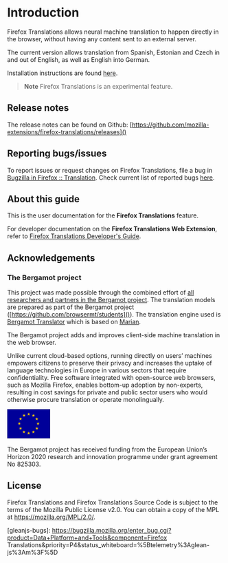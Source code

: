 # Introduction

Firefox Translations allows neural machine translation to happen directly in the browser, without having any content sent to an external server.

The current version allows translation from Spanish, Estonian and Czech in and out of English, as well as English into German.

Installation instructions are found [here](./install.md).

> **Note** Firefox Translations is an experimental feature.

## Release notes

The release notes can be found on Github: [https://github.com/mozilla-extensions/firefox-translations/releases]()

## Reporting bugs/issues

To report issues or request changes on Firefox Translations, file a bug in [Bugzilla in Firefox :: Translation](https://bugzilla.mozilla.org/enter_bug.cgi?product=Firefox&component=Translation). Check current list of reported bugs [here](https://bugzilla.mozilla.org/buglist.cgi?product=Firefox&component=Translation&bug_status=__open__&list_id=15731344).

## About this guide

This is the user documentation for the **Firefox Translations** feature.

For developer documentation on the **Firefox Translations Web Extension**, refer to [Firefox Translations Developer's Guide](../dev/index.html).

## Acknowledgements

### The Bergamot project

This project was made possible through the combined effort of [all researchers and partners in the Bergamot project](https://browser.mt/partners/). The translation models are prepared as part of the Bergamot project ([https://github.com/browsermt/students]()). The translation engine used is [Bergamot Translator](https://github.com/browsermt/bergamot-translator) which is based on [Marian](https://github.com/marian-nmt/marian-dev).

The Bergamot project adds and improves client-side machine translation in the web browser.

Unlike current cloud-based options, running directly on users’ machines empowers citizens to preserve their privacy and increases the uptake of language technologies in Europe in various sectors that require confidentiality. Free software integrated with open-source web browsers, such as Mozilla Firefox, enables bottom-up adoption by non-experts, resulting in cost savings for private and public sector users who would otherwise procure translation or operate monolingually.

<img src="eu-logo.png" width="100px" />

The Bergamot project has received funding from the European Union’s Horizon 2020 research and innovation programme under grant agreement No 825303.

## License

Firefox Translations and Firefox Translations Source Code is subject to the terms of the Mozilla Public License v2.0.
You can obtain a copy of the MPL at <https://mozilla.org/MPL/2.0/>.

[gleanjs-bugs]: https://bugzilla.mozilla.org/enter_bug.cgi?product=Data+Platform+and+Tools&component=Firefox Translations&priority=P4&status_whiteboard=%5Btelemetry%3Aglean-js%3Am%3F%5D
